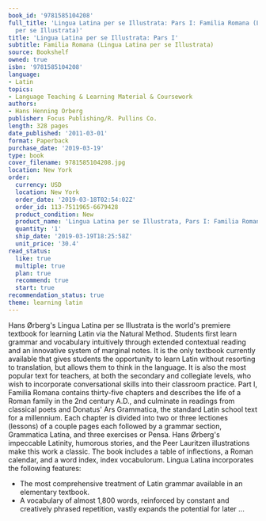 ```yaml
---
book_id: '9781585104208'
full_title: 'Lingua Latina per se Illustrata: Pars I: Familia Romana (Lingua Latina
  per se Illustrata)'
title: 'Lingua Latina per se Illustrata: Pars I'
subtitle: Familia Romana (Lingua Latina per se Illustrata)
source: Bookshelf
owned: true
isbn: '9781585104208'
language:
- Latin
topics:
- Language Teaching & Learning Material & Coursework
authors:
- Hans Henning Orberg
publisher: Focus Publishing/R. Pullins Co.
length: 328 pages
date_published: '2011-03-01'
format: Paperback
purchase_date: '2019-03-19'
type: book
cover_filename: 9781585104208.jpg
location: New York
order:
  currency: USD
  location: New York
  order_date: '2019-03-18T02:54:02Z'
  order_id: 113-7511965-6679428
  product_condition: New
  product_name: 'Lingua Latina per se Illustrata, Pars I: Familia Romana (Latin Edition)'
  quantity: '1'
  ship_date: '2019-03-19T18:25:58Z'
  unit_price: '30.4'
read_status:
  like: true
  multiple: true
  plan: true
  recommend: true
  start: true
recommendation_status: true
theme: learning latin
---
```

Hans Ørberg's Lingua Latina per se Illustrata is the world's premiere textbook for learning Latin via the Natural Method. Students first learn grammar and vocabulary intuitively through extended contextual reading and an innovative system of marginal notes. It is the only textbook currently available that gives students the opportunity to learn Latin without resorting to translation, but allows them to think in the language. It is also the most popular text for teachers, at both the secondary and collegiate levels, who wish to incorporate conversational skills into their classroom practice.
Part I, Familia Romana contains thirty-five chapters and describes the life of a Roman family in the 2nd century A.D., and culminate in readings from classical poets and Donatus' Ars Grammatica, the standard Latin school text for a millennium. Each chapter is divided into two or three lectiones (lessons) of a couple pages each followed by a grammar section, Grammatica Latina, and three exercises or Pensa. Hans Ørberg's impeccable Latinity, humorous stories, and the Peer Lauritzen illustrations make this work a classic. The book includes a table of inflections, a Roman calendar, and a word index, index vocabulorum.
Lingua Latina incorporates the following features:
- The most comprehensive treatment of Latin grammar available in an elementary textbook.
- A vocabulary of almost 1,800 words, reinforced by constant and creatively phrased repetition, vastly expands the potential for later ...

